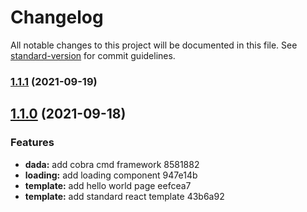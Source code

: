 # Changelog

All notable changes to this project will be documented in this file. See [standard-version](https://github.com/conventional-changelog/standard-version) for commit guidelines.

### [1.1.1](///compare/v1.1.0...v1.1.1) (2021-09-19)

## [1.1.0](///compare/v1.0.3...v1.1.0) (2021-09-18)


### Features

* **dada:** add cobra cmd framework 8581882
* **loading:** add loading component 947e14b
* **template:** add hello world page eefcea7
* **template:** add standard react template 43b6a92
